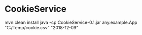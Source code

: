 # CookieService

mvn clean install
java -cp CookieService-0.1.jar any.example.App "C:/Temp/cookie.csv" "2018-12-09"

